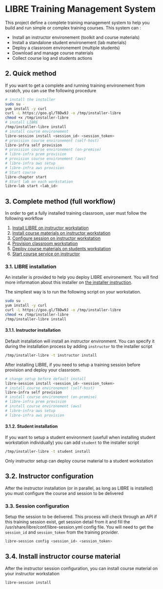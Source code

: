 # LIBRE Training Management System

This project define a complete training management system to help you build and run simple
or complex training courses. This system can :
- Install an instructor environement (toolkit and course materials)
- Install a standalone student environement (lab materials)
- Deploy a classroom environement (multiple students)
- Download and manage course materials
- Collect course log and students actions

## 2. Quick method

If you want to get a complete and running training environement from scratch, you can use the
following procedure

```bash
# install the installer
sudo su -
yum install -y curl
curl -L https://goo.gl/T8Dw9J -o /tmp/installer-libre
chmod +x /tmp/installer-libre
# install LIBRE
/tmp/installer-libre install
# install course environement
libre-session install <session_id> <session_token>
# provision course environement (self-host)
libre-infra self provision
# provision course environement (on-premise)
# libre-infra prem provision
# provision course environement (aws)
# libre-infra aws setup
# libre-infra aws provision
# Start course
libre-chapter start
# Start lab on each workstation
libre-lab start <lab_id>
```

## 3. Complete  method (full workflow)

In order to get a fully installed training classroom, user must follow the following
workflow

1. [Install LIBRE on instructor workstation](doc/installer.md)
2. [Install course materials on instructor workstation](doc/libre-repository.md)
3. [Configure session on instructor workstation](doc/session-config.md)
4. [Provision classroom workstation](doc/classroom-provision.md)
5. [Deploy course materials on students workstation](doc/session-install.md)
6. [Start course service on instructor](doc/session-start.md)


### 3.1. LIBRE installation

An installer is provided to help you deploy LIBRE environement. You will find more
information about this installer on [the installer instruction](doc/installer.md).

The simpliest way is to run the following script on your workstation.

```bash
sudo su -
yum install -y curl
curl -L https://goo.gl/T8Dw9J -o /tmp/installer-libre
chmod +x /tmp/installer-libre
/tmp/installer-libre install
```

#### 3.1.1. Instructor installation

Default installation will install an instructor environment. You can specify it during the
installation process by adding `instructor` to the installer script
```bash
/tmp/installer-libre -t instructor install
```

After installing LIBRE, if you need to setup a training session before provision and deploy your classroom.

```bash
# change setup before default install
libre-session install <session_id> <session_token>
# install course environement (self-host)
libre-infra self provision
# install course environement (on-premise)
# libre-infra prem provision
# install course environement (aws)
# libre-infra aws setup
# libre-infra aws provision
```

#### 3.1.2. Student installation

If you want to setup a student environment (usefull when installing student workstation
individually) you can add `student` to the installer script

```bash
/tmp/installer-libre -t student install
```

Only instructor setup can deploy course material to a student workstation

## 3.2. Instructor configuration

After the instructor installation (or in parallel, as long as LIBRE is installed)
you must configure the course and session to be delivered

### 3.3. Session configuration

Setup the session to be delivered. This process will check through an API if this training session
exist, get session detail from it and fill the /usr/share/libre/conf/libre-session.yml config file.
You will need to get the `session_id` and `session_token` from the training provider.

```bash
libre-session config <session_id> <session_token>
```

## 3.4. Install instructor course material

After the instructor session configuration, you can install course material on your instructor workstation

```bash
libre-session install
```
